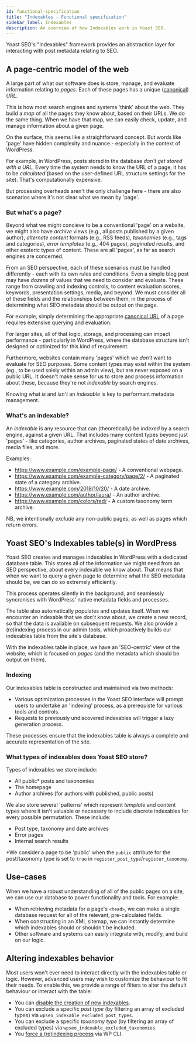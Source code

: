 ```yaml
---
id: functional-specification
title: "Indexables - Functional specification"
sidebar_label: Indexables
description: An overview of how Indexables work in Yoast SEO.
---
```

Yoast SEO's "Indexables" framework provides an abstraction layer for interacting with post metadata relating to SEO.

## A page-centric model of the web
A large part of what our software does is store, manage, and evaluate information relating to _pages_. Each of these pages has a unique ([canonical](https://developer.yoast.com/features/seo-tags/canonical-urls/functional-specification/)) _URL_.

This is how most search engines and systems 'think' about the web. They build a _map_ of all the pages they know about, based on their URLs. We do the same thing. When we have that map, we can easily check, update, and manage information about a given page.

On the surface, this seems like a straightforward concept. But words like 'page' have hidden complexity and nuance - especially in the context of WordPress.

For example, in WordPress, posts stored in the database _don't get stored with a URL_. Every time the system needs to know the URL of a page, it has to be _calculated_ (based on the user-defined URL structure settings for the site). That's computationally expensive.

But processing overheads aren't the only challenge here - there are also scenarios where it's not clear what we mean by 'page'.

### But what's a page?  
Beyond what we might concieve to be a conventional 'page' on a website, we might also have _archive_ views (e.g., all posts published by a given author), _alternate content_ formats (e.g., RSS feeds), _taxonomies_ (e.g., tags and categories), _error templates_ (e.g., 404 pages), _paginated_ results, and other esoteric types of content. These are all 'pages', as far as search engines are concerned.

From an SEO perspective, each of these scenarios must be handled differently - each with its own rules and conditions. Even a simple blog post may have _dozens_ of values that we need to consider and evaluate. These range from crawling and indexing controls, to content evaluation scores, keywords, presentation settings, media, and beyond. We must consider all of these fields and the relationships between them, in the process of determining what SEO metadata should be output on the page.

For example, simply determining the appropriate [canonical URL](https://developer.yoast.com/features/seo-tags/canonical-urls/functional-specification/) of a page requires extensive querying and evaluation.

For larger sites, all of that logic, storage, and processing can impact performance - particularly in WordPress, where the database structure isn't designed or optimized for this kind of requirement.

Furthermore, websites contain many 'pages' which we _don't_ want to evaluate for SEO purposes. Some content types may exist within the system (eg., to be used solely within an admin view), but are never exposed on a public URL. It doesn't make sense for us to store and process information about these, because they're not _indexable_ by search engines.

Knowing what _is_ and _isn't_ an _indexable_ is key to performant metadata management.

### What's an indexable?
An _indexable_ is any resource that can (theoretically) be _indexed_ by a search engine, against a given URL. That includes many content types beyond just 'pages' - like categories, author archives, paginated states of date archives, media files, and more.

Examples:

* https://www.example.com/example-page/ - A conventional webpage.
* https://www.example.com/example-category/page/2/ - A paginated state of a category archive.
* https://www.example.com/2018/10/20/ - A date archive.
* https://www.example.com/author/laura/ - An author archive.
* https://www.example.com/colors/red/ - A custom taxonomy term archive.

NB, we intentionally _exclude_ any non-public pages, as well as pages which return errors.

## Yoast SEO's Indexables table(s) in WordPress
Yoast SEO creates and manages indexables in WordPress with a dedicated database table. This stores all of the information we might need from an SEO perspective, about every indexable we know about. That means that when we want to query a given page to determine what the SEO metadata should be, we can do so extremely efficiently.

This process operates silently in the background, and seamlessly syncronises with WordPress' native metadata fields and processes. 

The table also automatically populates and updates itself. When we encounter an indexable that we _don't_ know about, we create a new record, so that the data is available on subsequent requests. We also provide a (re)indexing process in our admin tools, which proactively builds our indexables table from the site's database.

With the indexables table in place, we have an 'SEO-centric' view of the website, which is focused on _pages_ (and the metadata which should be output on them).

### Indexing
Our indexables table is constructed and maintained via two methods:

* Various optimization processes in the Yoast SEO interface will prompt users to undertake an 'indexing' process, as a prerequiste for various tools and controls.
* Requests to previously undiscovered indexables will trigger a lazy generation process.

These processes ensure that the indexables table is always a complete and accurate representation of the site.

### What types of indexables does Yoast SEO store?
Types of indexables we store include:

* All public* posts and taxonomies
* The homepage
* Author archives (for authors with published, public posts)

We also store several 'patterns' which represent _template_ and content types where it isn't valuable or necessary to include discrete indexables for every possible permutation. These include:

* Post type, taxonomy and date archives
* Error pages
* Internal search results

*We consider a page to be 'public' when the `public` attribute for the post/taxonomy type is set to `true` in `register_post_type`/`register_taxonomy`.
## Use-cases
When we have a robust understanding of all of the public pages on a site, we can use our database to power functionality and tools. For example:

* When retrieving metadata for a page's `<head>`, we can make a single database request for all of the relevant, pre-calculated fields.
* When constructing in an XML sitemap, we can instantly determine which indexables should or shouldn't be included.
* Other software and systems can easily integrate with, modify, and build on our logic. 

## Altering indexables behavior
Most users won't ever need to interact directly with the indexables table or logic. However, advanced users may wish to customize the behaviour to fit their needs.
To enable this, we provide a range of filters to alter the default behaviour or interact with the table:

* You can [disable the creation of new indexables](https://developer.yoast.com/customization/yoast-seo/filters/filtering-yoast-seo-indexables/).
* You can exclude a specific _post type_ (by filtering an array of excluded types) via `wpseo_indexable_excluded_post_types`.
* You can exclude a specific _taxonomy type_ (by filtering an array of excluded types) via `wpseo_indexable_excluded_taxonomies`.
* You [force a (re)indexing process](https://developer.yoast.com/features/wp-cli/reindex-indexables/) via WP CLI.

